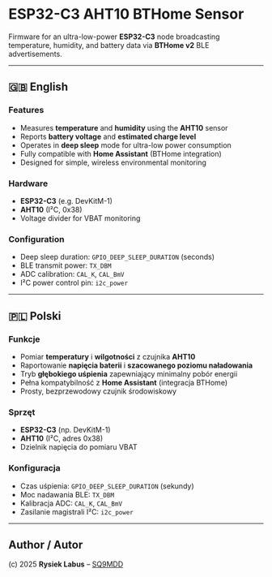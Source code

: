 # ESP32-C3 AHT10 BTHome Sensor

Firmware for an ultra-low-power **ESP32-C3** node broadcasting temperature, humidity, and battery data via **BTHome v2** BLE advertisements.

---

## 🇬🇧 English

### Features
- Measures **temperature** and **humidity** using the **AHT10** sensor  
- Reports **battery voltage** and **estimated charge level**  
- Operates in **deep sleep** mode for ultra-low power consumption  
- Fully compatible with **Home Assistant** (BTHome integration)  
- Designed for simple, wireless environmental monitoring  

### Hardware
- **ESP32-C3** (e.g. DevKitM-1)  
- **AHT10** (I²C, 0x38)  
- Voltage divider for VBAT monitoring  

### Configuration
- Deep sleep duration: `GPIO_DEEP_SLEEP_DURATION` (seconds)  
- BLE transmit power: `TX_DBM`  
- ADC calibration: `CAL_K`, `CAL_BmV`  
- I²C power control pin: `i2c_power`  

---

## 🇵🇱 Polski

### Funkcje
- Pomiar **temperatury** i **wilgotności** z czujnika **AHT10**  
- Raportowanie **napięcia baterii** i **szacowanego poziomu naładowania**  
- Tryb **głębokiego uśpienia** zapewniający minimalny pobór energii  
- Pełna kompatybilność z **Home Assistant** (integracja BTHome)  
- Prosty, bezprzewodowy czujnik środowiskowy  

### Sprzęt
- **ESP32-C3** (np. DevKitM-1)  
- **AHT10** (I²C, adres 0x38)  
- Dzielnik napięcia do pomiaru VBAT  

### Konfiguracja
- Czas uśpienia: `GPIO_DEEP_SLEEP_DURATION` (sekundy)  
- Moc nadawania BLE: `TX_DBM`  
- Kalibracja ADC: `CAL_K`, `CAL_BmV`  
- Zasilanie magistrali I²C: `i2c_power`  

---

## Author / Autor
(c) 2025 **Rysiek Labus** – [SQ9MDD](https://sq9mdd.qrz.pl)
